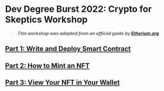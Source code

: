 # **Dev Degree Burst 2022**: Crypto for Skeptics Workshop

> ***This workshop was adapted from an official guide by [Etherium.org](https://ethereum.org/en/developers/tutorials/how-to-write-and-deploy-an-nft/)***

## [Part 1: Write and Deploy Smart Contract](1%20-%20Write%20and%20Deploy%20Smart%20Contract.md)
## [Part 2: How to Mint an NFT](2%20-%20How%20to%20Mint%20an%20NFT.md)
## [Part 3: View Your NFT in Your Wallet](3%20-%20View%20your%20NFT%20in%20your%20Wallet.md)
